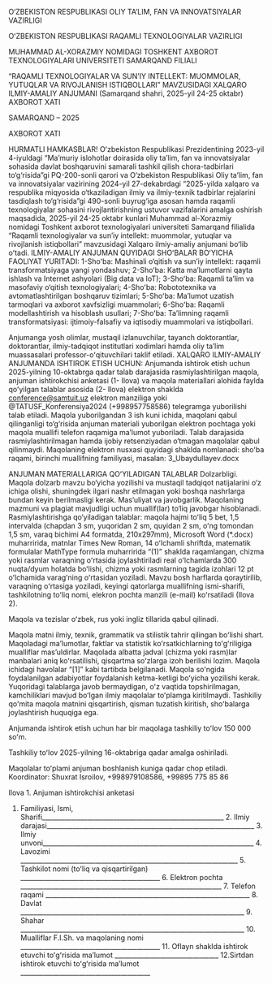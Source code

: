 O‘ZBEKISTON RESPUBLIKASI OLIY TA’LIM, FAN VA INNOVATSIYALAR VAZIRLIGI

OʻZBEKISTON RESPUBLIKASI RAQAMLI TEXNOLOGIYALAR 
VAZIRLIGI

MUHAMMAD AL-XORAZMIY NOMIDAGI TOSHKENT AXBOROT TEXNOLOGIYALARI UNIVERSITETI SAMARQAND FILIALI 

                           
“RAQAMLI TEXNOLOGIYALAR VA SUN’IY INTELLEKT: MUOMMOLAR, YUTUQLAR VA RIVOJLANISH ISTIQBOLLARI” MAVZUSIDAGI 
XALQARO ILMIY-AMALIY ANJUMANI
(Samarqand shahri, 2025-yil 24-25 oktabr)
AXBOROT XATI


SAMARQAND – 2025

AXBOROT XATI

HURMATLI HAMKASBLAR!
Oʻzbekiston Respublikasi Prezidentining 2023-yil 4-iyuldagi “Ma’muriy islohotlar doirasida oliy ta’lim, fan va innovatsiyalar sohasida davlat boshqaruvini samarali tashkil qilish chora-tadbirlari to‘g‘risida”gi PQ-200-sonli qarori va O‘zbekiston Respublikasi Oliy ta’lim, fan va innovatsiyalar vazirining 2024-yil 27-dekabrdagi “2025-yilda xalqaro va respublika miqyosida o‘tkaziladigan ilmiy va ilmiy-texnik tadbirlar rejalarini tasdiqlash to‘g‘risida”gi 490-sonli buyrug‘iga asosan hamda raqamli texnologiyalar sohasini rivojlantirishning ustuvor vazifalarini amalga oshirish maqsadida, 2025-yil 24-25 oktabr kunlari Muhammad al-Xorazmiy nomidagi Toshkent axborot texnologiyalari universiteti Samarqand filialida “Raqamli texnologiyalar va sun’iy intellekt: muommolar, yutuqlar va rivojlanish istiqbollari” mavzusidagi Xalqaro ilmiy-amaliy anjumani boʻlib oʻtadi. 
ILMIY-АMАLIY АNJUMАN QUYIDАGI SHOʻBАLАR BOʻYICHА FАOLIYAT YURITАDI:
1-Shoʻba: Mashinali o‘qitish va sun’iy intellekt: raqamli transformatsiyaga yangi yondashuv;
2-Shoʻba: Katta ma’lumotlarni qayta ishlash va Internet ashyolari (Big data va IoT);
3-Shoʻba: Raqamli ta’lim va masofaviy o‘qitish texnologiyalari;
4-Shoʻba: Robototexnika va avtomatlashtirilgan boshqaruv tizimlari;
5-Shoʻba: Ma’lumot uzatish tarmoqlari va axborot xavfsizligi muammolari;
6-Shoʻba: Raqamli modellashtirish va hisoblash usullari;
7-Shoʻba: Ta’limning raqamli transformatsiyasi: ijtimoiy-falsafiy va iqtisodiy muammolari va istiqbollari.

Аnjumanga yosh olimlar, mustaqil izlanuvchilar, tayanch doktorantlar, doktorantlar, ilmiy-tadqiqot institutlari xodimlari hamda oliy taʼlim muassasalari professor-oʻqituvchilari taklif etiladi.
XALQARO ILMIY-AMALIY АNJUMАNDА ISHTIROK ETISH UCHUN:
Anjumanda ishtirok etish uchun 2025-yilning 10-oktabrga qadar talab darajasida rasmiylashtirilgan maqola, anjuman ishtirokchisi anketasi (1- Ilova) va maqola materiallari alohida faylda qoʻyilgan talablar asosida (2- Ilova) elektron shaklda conference@samtuit.uz elektron manziliga yoki @TATUSF_Konferensiya2024 (+998957758586) telegramga yuborilishi talab etiladi. Maqola yuborilgandan 3 ish kuni ichida, maqolani qabul qilinganligi to‘g‘risida anjuman materiali yuborilgan elektron pochtaga yoki maqola muallifi telefon raqamiga ma’lumot yuboriladi. Talab darajasida rasmiylashtirilmagan hamda ijobiy retsenziyadan o‘tmagan maqolalar qabul qilinmaydi.
Maqolaning elektron nusxasi quyidagi shaklda nomlanadi: shoʻba raqami, birinchi muallifning familiyasi, masalan: 3_Ubaydullayev.docx

ANJUMAN MATERIALLARIGA QOʻYILADIGAN TALABLAR
Dolzarbligi. Maqola dolzarb mavzu bo‘yicha yozilishi va mustaqil tadqiqot natijalarini o‘z ichiga olishi, shuningdek ilgari nashr etilmagan yoki boshqa nashrlarga bundan keyin berilmasligi kerak.
Mas’uliyat va javobgarlik. Maqolaning mazmuni va plagiat mavjudligi uchun muallif(lar) to‘liq javobgar hisoblanadi.
Rasmiylashtirishga qo‘yiladigan talablar: maqola hajmi toʻliq  5 bet, 1,5 intervalda (chapdan 3 sm, yuqoridan 2 sm, quyidan 2 sm, oʻng tomondan 1,5 sm, varaq bichimi А4 formatda, 210x297mm), Microsoft Word (*.docx) muharririda, matnlar Times New Roman, 14 oʻlchamli shriftda, matematik formulalar MathType formula muharririda “(1)” shaklda raqamlangan, chizma yoki rasmlar varaqning oʻrtasida joylashtiriladi real oʻlchamlarda 300 nuqta/dyum holatda boʻlishi, chizma yoki rasmlarning tagida izohlari
12 pt oʻlchamida varagʻning oʻrtasidan yoziladi. Mavzu bosh harflarda qoraytirilib, varaqning oʻrtasiga yoziladi, keyingi qatorlarga muallifning ismi-sharifi, tashkilotning toʻliq nomi, elekron pochta manzili (e-mail) koʻrsatiladi (Ilova 2).

Maqola va tezislar oʻzbek, rus yoki ingliz tillarida qabul qilinadi.

Maqola matni ilmiy, texnik, grammatik va stilistik tahrir qilingan boʻlishi shart. Maqoladagi maʼlumotlar, faktlar va statistik koʻrsatkichlarning toʻgʻriligiga mualliflar masʼuldirlar. Maqolada albatta jadval (chizma yoki rasm)lar manbalari aniq koʻrsatilishi, qisqartma soʻzlarga izoh berilishi lozim. Maqola ichidagi havolalar “[1]” kabi tartibda belgilanadi. Maqola soʻngida foydalanilgan adabiyotlar foydalanish ketma-ketligi boʻyicha yozilishi kerak.
Yuqoridagi talablarga javob bermaydigan, oʻz vaqtida topshirilmagan, kamchiliklari mavjud boʻlgan ilmiy maqolalar toʻplamga kiritilmaydi. Tashkiliy qoʻmita maqola matnini qisqartirish, qisman tuzatish kiritish, shoʻbalarga joylashtirish huquqiga ega.

Аnjumanda ishtirok etish uchun har bir maqolaga tashkiliy toʻlov 150 000 soʻm. 

Tashkiliy toʻlov 2025-yilning 16-oktabriga qadar amalga oshiriladi.


Maqolalar toʻplami anjuman boshlanish kuniga qadar chop etiladi.
Koordinator: Shuxrat Isroilov, +998979108586, +99895 775 85 86


Ilova 1.
Anjuman ishtirokchisi anketasi
1. Familiyasi, Ismi, Sharifi________________________________________________________           2. Ilmiy darajasi________________________________________________________________        3. Ilmiy unvoni_________________________________________________________________ 4. Lavozimi ___________________________________________________________________ 5. Tashkilot nomi (toʻliq va qisqartirilgan) ___________________________________________ 6. Elektron pochta ______________________________________________________________ 7. Telefon raqami _______________________________________________________________ 8. Davlat _____________________________________________________________________ 9. Shahar _____________________________________________________________________ 10. Mualliflar F.I.Sh. va maqolaning nomi ___________________________________________ 11. Oflayn shaklda ishtirok etuvchi toʻgʻrisida maʼlumot ________________________________ 12.Sirtdan ishtirok etuvchi toʻgʻrisida maʼlumot ________________________________________
